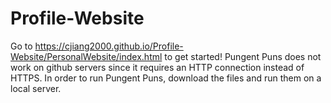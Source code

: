 # Profile-Website
Go to https://cjiang2000.github.io/Profile-Website/PersonalWebsite/index.html to get started!
Pungent Puns does not work on github servers since it requires an HTTP connection instead of HTTPS. In order to run Pungent Puns, download the files and run them on a local server.
